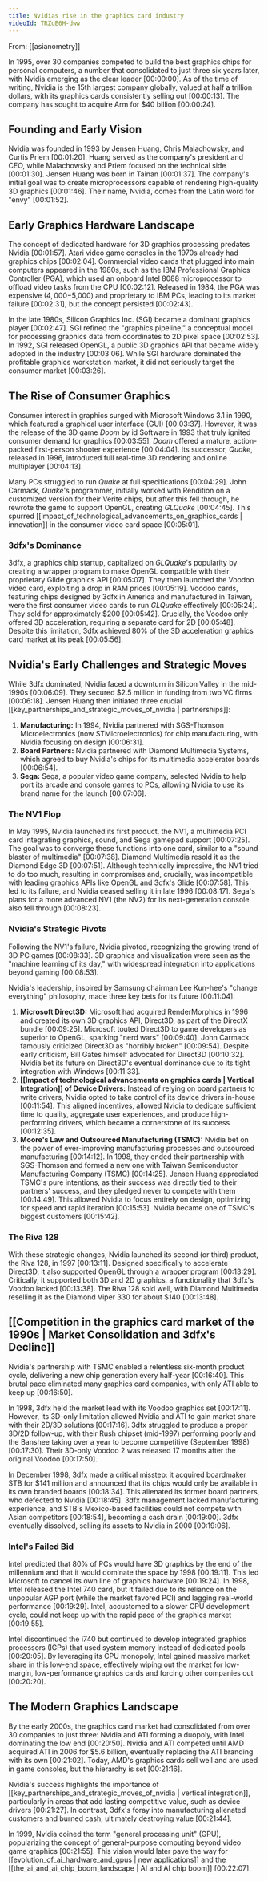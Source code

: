 ```yaml
---
title: Nvidias rise in the graphics card industry
videoId: TRZqE6H-dww
---
```


From: [[asianometry]] <br/> 

In 1995, over 30 companies competed to build the best graphics chips for personal computers, a number that consolidated to just three six years later, with Nvidia emerging as the clear leader <a class="yt-timestamp" data-t="00:00:00">[00:00:00]</a>. As of the time of writing, Nvidia is the 15th largest company globally, valued at half a trillion dollars, with its graphics cards consistently selling out <a class="yt-timestamp" data-t="00:00:13">[00:00:13]</a>. The company has sought to acquire Arm for $40 billion <a class="yt-timestamp" data-t="00:00:24">[00:00:24]</a>.

## Founding and Early Vision

Nvidia was founded in 1993 by Jensen Huang, Chris Malachowsky, and Curtis Priem <a class="yt-timestamp" data-t="00:01:20">[00:01:20]</a>. Huang served as the company's president and CEO, while Malachowsky and Priem focused on the technical side <a class="yt-timestamp" data-t="00:01:30">[00:01:30]</a>. Jensen Huang was born in Tainan <a class="yt-timestamp" data-t="00:01:37">[00:01:37]</a>. The company's initial goal was to create microprocessors capable of rendering high-quality 3D graphics <a class="yt-timestamp" data-t="00:01:46">[00:01:46]</a>. Their name, Nvidia, comes from the Latin word for "envy" <a class="yt-timestamp" data-t="00:01:52">[00:01:52]</a>.

## Early Graphics Hardware Landscape

The concept of dedicated hardware for 3D graphics processing predates Nvidia <a class="yt-timestamp" data-t="00:01:57">[00:01:57]</a>. Atari video game consoles in the 1970s already had graphics chips <a class="yt-timestamp" data-t="00:02:04">[00:02:04]</a>. Commercial video cards that plugged into main computers appeared in the 1980s, such as the IBM Professional Graphics Controller (PGA), which used an onboard Intel 8088 microprocessor to offload video tasks from the CPU <a class="yt-timestamp" data-t="00:02:12">[00:02:12]</a>. Released in 1984, the PGA was expensive ($4,000-$5,000) and proprietary to IBM PCs, leading to its market failure <a class="yt-timestamp" data-t="00:02:31">[00:02:31]</a>, but the concept persisted <a class="yt-timestamp" data-t="00:02:43">[00:02:43]</a>.

In the late 1980s, Silicon Graphics Inc. (SGI) became a dominant graphics player <a class="yt-timestamp" data-t="00:02:47">[00:02:47]</a>. SGI refined the "graphics pipeline," a conceptual model for processing graphics data from coordinates to 2D pixel space <a class="yt-timestamp" data-t="00:02:53">[00:02:53]</a>. In 1992, SGI released OpenGL, a public 3D graphics API that became widely adopted in the industry <a class="yt-timestamp" data-t="00:03:06">[00:03:06]</a>. While SGI hardware dominated the profitable graphics workstation market, it did not seriously target the consumer market <a class="yt-timestamp" data-t="00:03:26">[00:03:26]</a>.

## The Rise of Consumer Graphics

Consumer interest in graphics surged with Microsoft Windows 3.1 in 1990, which featured a graphical user interface (GUI) <a class="yt-timestamp" data-t="00:03:37">[00:03:37]</a>. However, it was the release of the 3D game *Doom* by id Software in 1993 that truly ignited consumer demand for graphics <a class="yt-timestamp" data-t="00:03:55">[00:03:55]</a>. *Doom* offered a mature, action-packed first-person shooter experience <a class="yt-timestamp" data-t="00:04:04">[00:04:04]</a>. Its successor, *Quake*, released in 1996, introduced full real-time 3D rendering and online multiplayer <a class="yt-timestamp" data-t="00:04:13">[00:04:13]</a>.

Many PCs struggled to run *Quake* at full specifications <a class="yt-timestamp" data-t="00:04:29">[00:04:29]</a>. John Carmack, *Quake*'s programmer, initially worked with Rendition on a customized version for their Verite chips, but after this fell through, he rewrote the game to support OpenGL, creating *GLQuake* <a class="yt-timestamp" data-t="00:04:45">[00:04:45]</a>. This spurred [[impact_of_technological_advancements_on_graphics_cards | innovation]] in the consumer video card space <a class="yt-timestamp" data-t="00:05:01">[00:05:01]</a>.

### 3dfx's Dominance

3dfx, a graphics chip startup, capitalized on *GLQuake*'s popularity by creating a wrapper program to make OpenGL compatible with their proprietary Glide graphics API <a class="yt-timestamp" data-t="00:05:07">[00:05:07]</a>. They then launched the Voodoo video card, exploiting a drop in RAM prices <a class="yt-timestamp" data-t="00:05:19">[00:05:19]</a>. Voodoo cards, featuring chips designed by 3dfx in America and manufactured in Taiwan, were the first consumer video cards to run *GLQuake* effectively <a class="yt-timestamp" data-t="00:05:24">[00:05:24]</a>. They sold for approximately $200 <a class="yt-timestamp" data-t="00:05:42">[00:05:42]</a>. Crucially, the Voodoo only offered 3D acceleration, requiring a separate card for 2D <a class="yt-timestamp" data-t="00:05:48">[00:05:48]</a>. Despite this limitation, 3dfx achieved 80% of the 3D acceleration graphics card market at its peak <a class="yt-timestamp" data-t="00:05:56">[00:05:56]</a>.

## Nvidia's Early Challenges and Strategic Moves

While 3dfx dominated, Nvidia faced a downturn in Silicon Valley in the mid-1990s <a class="yt-timestamp" data-t="00:06:09">[00:06:09]</a>. They secured $2.5 million in funding from two VC firms <a class="yt-timestamp" data-t="00:06:18">[00:06:18]</a>. Jensen Huang then initiated three crucial [[key_partnerships_and_strategic_moves_of_nvidia | partnerships]]:

1.  **Manufacturing:** In 1994, Nvidia partnered with SGS-Thomson Microelectronics (now STMicroelectronics) for chip manufacturing, with Nvidia focusing on design <a class="yt-timestamp" data-t="00:06:31">[00:06:31]</a>.
2.  **Board Partners:** Nvidia partnered with Diamond Multimedia Systems, which agreed to buy Nvidia's chips for its multimedia accelerator boards <a class="yt-timestamp" data-t="00:06:54">[00:06:54]</a>.
3.  **Sega:** Sega, a popular video game company, selected Nvidia to help port its arcade and console games to PCs, allowing Nvidia to use its brand name for the launch <a class="yt-timestamp" data-t="00:07:06">[00:07:06]</a>.

### The NV1 Flop

In May 1995, Nvidia launched its first product, the NV1, a multimedia PCI card integrating graphics, sound, and Sega gamepad support <a class="yt-timestamp" data-t="00:07:25">[00:07:25]</a>. The goal was to converge these functions into one card, similar to a "sound blaster of multimedia" <a class="yt-timestamp" data-t="00:07:38">[00:07:38]</a>. Diamond Multimedia resold it as the Diamond Edge 3D <a class="yt-timestamp" data-t="00:07:51">[00:07:51]</a>. Although technically impressive, the NV1 tried to do too much, resulting in compromises and, crucially, was incompatible with leading graphics APIs like OpenGL and 3dfx's Glide <a class="yt-timestamp" data-t="00:07:58">[00:07:58]</a>. This led to its failure, and Nvidia ceased selling it in late 1996 <a class="yt-timestamp" data-t="00:08:17">[00:08:17]</a>. Sega's plans for a more advanced NV1 (the NV2) for its next-generation console also fell through <a class="yt-timestamp" data-t="00:08:23">[00:08:23]</a>.

### Nvidia's Strategic Pivots

Following the NV1's failure, Nvidia pivoted, recognizing the growing trend of 3D PC games <a class="yt-timestamp" data-t="00:08:33">[00:08:33]</a>. 3D graphics and visualization were seen as the "machine learning of its day," with widespread integration into applications beyond gaming <a class="yt-timestamp" data-t="00:08:53">[00:08:53]</a>.

Nvidia's leadership, inspired by Samsung chairman Lee Kun-hee's "change everything" philosophy, made three key bets for its future <a class="yt-timestamp" data-t="00:11:04">[00:11:04]</a>:

1.  **Microsoft Direct3D:** Microsoft had acquired RenderMorphics in 1996 and created its own 3D graphics API, Direct3D, as part of the DirectX bundle <a class="yt-timestamp" data-t="00:09:25">[00:09:25]</a>. Microsoft touted Direct3D to game developers as superior to OpenGL, sparking "nerd wars" <a class="yt-timestamp" data-t="00:09:40">[00:09:40]</a>. John Carmack famously criticized Direct3D as "horribly broken" <a class="yt-timestamp" data-t="00:09:54">[00:09:54]</a>. Despite early criticism, Bill Gates himself advocated for Direct3D <a class="yt-timestamp" data-t="00:10:32">[00:10:32]</a>. Nvidia bet its future on Direct3D's eventual dominance due to its tight integration with Windows <a class="yt-timestamp" data-t="00:11:33">[00:11:33]</a>.
2.  **[[Impact of technological advancements on graphics cards | Vertical Integration]] of Device Drivers:** Instead of relying on board partners to write drivers, Nvidia opted to take control of its device drivers in-house <a class="yt-timestamp" data-t="00:11:54">[00:11:54]</a>. This aligned incentives, allowed Nvidia to dedicate sufficient time to quality, aggregate user experiences, and produce high-performing drivers, which became a cornerstone of its success <a class="yt-timestamp" data-t="00:12:35">[00:12:35]</a>.
3.  **Moore's Law and Outsourced Manufacturing (TSMC):** Nvidia bet on the power of ever-improving manufacturing processes and outsourced manufacturing <a class="yt-timestamp" data-t="00:14:12">[00:14:12]</a>. In 1998, they ended their partnership with SGS-Thomson and formed a new one with Taiwan Semiconductor Manufacturing Company (TSMC) <a class="yt-timestamp" data-t="00:14:25">[00:14:25]</a>. Jensen Huang appreciated TSMC's pure intentions, as their success was directly tied to their partners' success, and they pledged never to compete with them <a class="yt-timestamp" data-t="00:14:49">[00:14:49]</a>. This allowed Nvidia to focus entirely on design, optimizing for speed and rapid iteration <a class="yt-timestamp" data-t="00:15:53">[00:15:53]</a>. Nvidia became one of TSMC's biggest customers <a class="yt-timestamp" data-t="00:15:42">[00:15:42]</a>.

### The Riva 128

With these strategic changes, Nvidia launched its second (or third) product, the Riva 128, in 1997 <a class="yt-timestamp" data-t="00:13:11">[00:13:11]</a>. Designed specifically to accelerate Direct3D, it also supported OpenGL through a wrapper program <a class="yt-timestamp" data-t="00:13:29">[00:13:29]</a>. Critically, it supported both 3D and 2D graphics, a functionality that 3dfx's Voodoo lacked <a class="yt-timestamp" data-t="00:13:38">[00:13:38]</a>. The Riva 128 sold well, with Diamond Multimedia reselling it as the Diamond Viper 330 for about $140 <a class="yt-timestamp" data-t="00:13:48">[00:13:48]</a>.

## [[Competition in the graphics card market of the 1990s | Market Consolidation and 3dfx's Decline]]

Nvidia's partnership with TSMC enabled a relentless six-month product cycle, delivering a new chip generation every half-year <a class="yt-timestamp" data-t="00:16:40">[00:16:40]</a>. This brutal pace eliminated many graphics card companies, with only ATI able to keep up <a class="yt-timestamp" data-t="00:16:50">[00:16:50]</a>.

In 1998, 3dfx held the market lead with its Voodoo graphics set <a class="yt-timestamp" data-t="00:17:11">[00:17:11]</a>. However, its 3D-only limitation allowed Nvidia and ATI to gain market share with their 2D/3D solutions <a class="yt-timestamp" data-t="00:17:16">[00:17:16]</a>. 3dfx struggled to produce a proper 3D/2D follow-up, with their Rush chipset (mid-1997) performing poorly and the Banshee taking over a year to become competitive (September 1998) <a class="yt-timestamp" data-t="00:17:30">[00:17:30]</a>. Their 3D-only Voodoo 2 was released 17 months after the original Voodoo <a class="yt-timestamp" data-t="00:17:50">[00:17:50]</a>.

In December 1998, 3dfx made a critical misstep: it acquired boardmaker STB for $141 million and announced that its chips would only be available in its own branded boards <a class="yt-timestamp" data-t="00:18:34">[00:18:34]</a>. This alienated its former board partners, who defected to Nvidia <a class="yt-timestamp" data-t="00:18:45">[00:18:45]</a>. 3dfx management lacked manufacturing experience, and STB's Mexico-based facilities could not compete with Asian competitors <a class="yt-timestamp" data-t="00:18:54">[00:18:54]</a>, becoming a cash drain <a class="yt-timestamp" data-t="00:19:00">[00:19:00]</a>. 3dfx eventually dissolved, selling its assets to Nvidia in 2000 <a class="yt-timestamp" data-t="00:19:06">[00:19:06]</a>.

### Intel's Failed Bid

Intel predicted that 80% of PCs would have 3D graphics by the end of the millennium and that it would dominate the space by 1998 <a class="yt-timestamp" data-t="00:19:11">[00:19:11]</a>. This led Microsoft to cancel its own line of graphics hardware <a class="yt-timestamp" data-t="00:19:24">[00:19:24]</a>. In 1998, Intel released the Intel 740 card, but it failed due to its reliance on the unpopular AGP port (while the market favored PCI) and lagging real-world performance <a class="yt-timestamp" data-t="00:19:29">[00:19:29]</a>. Intel, accustomed to a slower CPU development cycle, could not keep up with the rapid pace of the graphics market <a class="yt-timestamp" data-t="00:19:55">[00:19:55]</a>.

Intel discontinued the i740 but continued to develop integrated graphics processors (IGPs) that used system memory instead of dedicated pools <a class="yt-timestamp" data-t="00:20:05">[00:20:05]</a>. By leveraging its CPU monopoly, Intel gained massive market share in this low-end space, effectively wiping out the market for low-margin, low-performance graphics cards and forcing other companies out <a class="yt-timestamp" data-t="00:20:20">[00:20:20]</a>.

## The Modern Graphics Landscape

By the early 2000s, the graphics card market had consolidated from over 30 companies to just three: Nvidia and ATI forming a duopoly, with Intel dominating the low end <a class="yt-timestamp" data-t="00:20:50">[00:20:50]</a>. Nvidia and ATI competed until AMD acquired ATI in 2006 for $5.6 billion, eventually replacing the ATI branding with its own <a class="yt-timestamp" data-t="00:21:02">[00:21:02]</a>. Today, AMD's graphics cards sell well and are used in game consoles, but the hierarchy is set <a class="yt-timestamp" data-t="00:21:16">[00:21:16]</a>.

Nvidia's success highlights the importance of [[key_partnerships_and_strategic_moves_of_nvidia | vertical integration]], particularly in areas that add lasting competitive value, such as device drivers <a class="yt-timestamp" data-t="00:21:27">[00:21:27]</a>. In contrast, 3dfx's foray into manufacturing alienated customers and burned cash, ultimately destroying value <a class="yt-timestamp" data-t="00:21:44">[00:21:44]</a>.

In 1999, Nvidia coined the term "general processing unit" (GPU), popularizing the concept of general-purpose computing beyond video game graphics <a class="yt-timestamp" data-t="00:21:55">[00:21:55]</a>. This vision would later pave the way for [[evolution_of_ai_hardware_and_gpus | new applications]] and the [[the_ai_and_ai_chip_boom_landscape | AI and AI chip boom]] <a class="yt-timestamp" data-t="00:22:07">[00:22:07]</a>.